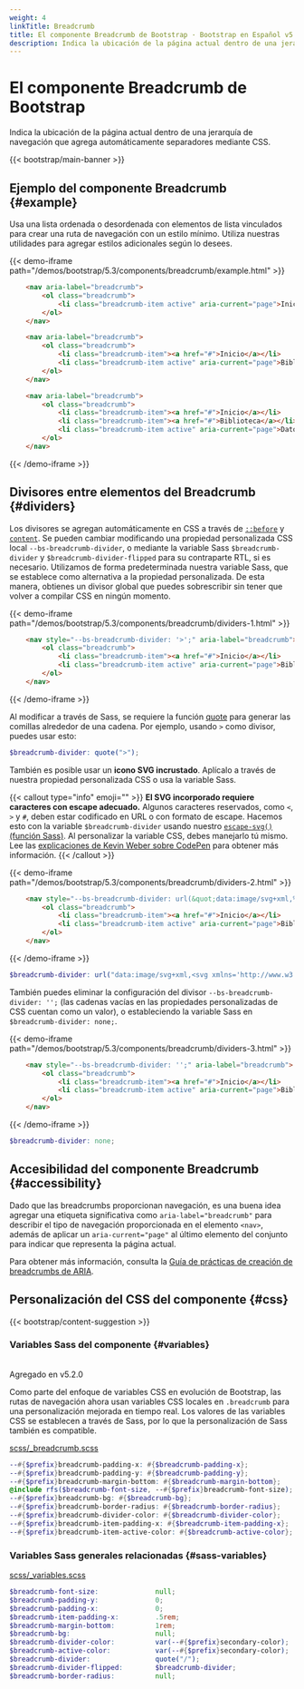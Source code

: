 ```yaml
---
weight: 4
linkTitle: Breadcrumb
title: El componente Breadcrumb de Bootstrap · Bootstrap en Español v5.3
description: Indica la ubicación de la página actual dentro de una jerarquía de navegación que agrega automáticamente separadores mediante CSS.
---
```


# El componente Breadcrumb de Bootstrap

Indica la ubicación de la página actual dentro de una jerarquía de navegación que agrega automáticamente separadores mediante CSS.

{{< bootstrap/main-banner >}}

Ejemplo del componente Breadcrumb {#example}
-------------------

Usa una lista ordenada o desordenada con elementos de lista vinculados para crear una ruta de navegación con un estilo mínimo. Utiliza nuestras utilidades para agregar estilos adicionales según lo desees.

{{< demo-iframe path="/demos/bootstrap/5.3/components/breadcrumb/example.html" >}}
```html {filename="HTML"}
    <nav aria-label="breadcrumb">
        <ol class="breadcrumb">
            <li class="breadcrumb-item active" aria-current="page">Inicio</li>
        </ol>
    </nav>

    <nav aria-label="breadcrumb">
        <ol class="breadcrumb">
            <li class="breadcrumb-item"><a href="#">Inicio</a></li>
            <li class="breadcrumb-item active" aria-current="page">Biblioteca</li>
        </ol>
    </nav>

    <nav aria-label="breadcrumb">
        <ol class="breadcrumb">
            <li class="breadcrumb-item"><a href="#">Inicio</a></li>
            <li class="breadcrumb-item"><a href="#">Biblioteca</a></li>
            <li class="breadcrumb-item active" aria-current="page">Datos</li>
        </ol>
    </nav>
```
{{< /demo-iframe >}}

Divisores entre elementos del Breadcrumb {#dividers}
----------------------

Los divisores se agregan automáticamente en CSS a través de [`::before`](https://developer.mozilla.org/en-US/docs/Web/CSS/::before) y [`content`](https://developer.mozilla.org/en-US/docs/Web/CSS/content). Se pueden cambiar modificando una propiedad personalizada CSS local `--bs-breadcrumb-divider`, o mediante la variable Sass `$breadcrumb-divider` y `$breadcrumb-divider-flipped` para su contraparte RTL, si es necesario. Utilizamos de forma predeterminada nuestra variable Sass, que se establece como alternativa a la propiedad personalizada. De esta manera, obtienes un divisor global que puedes sobrescribir sin tener que volver a compilar CSS en ningún momento.

{{< demo-iframe path="/demos/bootstrap/5.3/components/breadcrumb/dividers-1.html" >}}
```html {filename="HTML"}
    <nav style="--bs-breadcrumb-divider: '>';" aria-label="breadcrumb">
        <ol class="breadcrumb">
            <li class="breadcrumb-item"><a href="#">Inicio</a></li>
            <li class="breadcrumb-item active" aria-current="page">Biblioteca</li>
        </ol>
    </nav>
```
{{< /demo-iframe >}}

Al modificar a través de Sass, se requiere la función [quote](https://sass-lang.com/documentation/modules/string#quote) para generar las comillas alrededor de una cadena. Por ejemplo, usando `>` como divisor, puedes usar esto:

```scss {filename="SCSS"}
$breadcrumb-divider: quote(">");
```

También es posible usar un **icono SVG incrustado**. Aplícalo a través de nuestra propiedad personalizada CSS o usa la variable Sass.

{{< callout type="info" emoji="" >}}
**El SVG incorporado requiere caracteres con escape adecuado.** Algunos caracteres reservados, como `<`, `>` y `#`, deben estar codificado en URL o con formato de escape. Hacemos esto con la variable `$breadcrumb-divider` usando nuestro [`escape-svg()` (función Sass)](/bootstrap/5.3/customize/sass/#escape-svg). Al personalizar la variable CSS, debes manejarlo tú mismo. Lee las [explicaciones de Kevin Weber sobre CodePen](https://codepen.io/kevinweber/pen/dXWoRw) para obtener más información.
{{< /callout >}}

{{< demo-iframe path="/demos/bootstrap/5.3/components/breadcrumb/dividers-2.html" >}}
```html {filename="HTML"}
    <nav style="--bs-breadcrumb-divider: url(&quot;data:image/svg+xml,%3Csvg xmlns='http://www.w3.org/2000/svg' width='8' height='8'%3E%3Cpath d='M2.5 0L1 1.5 3.5 4 1 6.5 2.5 8l4-4-4-4z' fill='%236c757d'/%3E%3C/svg%3E&quot;);" aria-label="breadcrumb">
        <ol class="breadcrumb">
            <li class="breadcrumb-item"><a href="#">Inicio</a></li>
            <li class="breadcrumb-item active" aria-current="page">Biblioteca</li>
        </ol>
    </nav>
```
{{< /demo-iframe >}}

```scss {filename="SCSS"}
$breadcrumb-divider: url("data:image/svg+xml,<svg xmlns='http://www.w3.org/2000/svg' width='8' height='8'><path d='M2.5 0L1 1.5 3.5 4 1 6.5 2.5 8l4-4-4-4z' fill='#{$breadcrumb-divider-color}'/></svg>");
```

También puedes eliminar la configuración del divisor `--bs-breadcrumb-divider: '';` (las cadenas vacías en las propiedades personalizadas de CSS cuentan como un valor), o estableciendo la variable Sass en `$breadcrumb-divider: none;`.

{{< demo-iframe path="/demos/bootstrap/5.3/components/breadcrumb/dividers-3.html" >}}
```html {filename="HTML"}
    <nav style="--bs-breadcrumb-divider: '';" aria-label="breadcrumb">
        <ol class="breadcrumb">
            <li class="breadcrumb-item"><a href="#">Inicio</a></li>
            <li class="breadcrumb-item active" aria-current="page">Biblioteca</li>
        </ol>
    </nav>
```
{{< /demo-iframe >}}

```scss {filename="SCSS"}
$breadcrumb-divider: none;
```

Accesibilidad del componente Breadcrumb {#accessibility}
-------------------------------

Dado que las breadcrumbs proporcionan navegación, es una buena idea agregar una etiqueta significativa como `aria-label="breadcrumb"` para describir el tipo de navegación proporcionada en el elemento `<nav>`, además de aplicar un `aria-current="page"` al último elemento del conjunto para indicar que representa la página actual.

Para obtener más información, consulta la [Guía de prácticas de creación de breadcrumbs de ARIA](https://www.w3.org/WAI/ARIA/apg/patterns/breadcrumb).

Personalización del CSS del componente {#css}
-----------

{{< bootstrap/content-suggestion >}}

### Variables Sass del componente {#variables}

<br/>
<span class="py-1 px-3 text-green-700 border border-green-700 rounded-md">Agregado en v5.2.0</span>

Como parte del enfoque de variables CSS en evolución de Bootstrap, las rutas de navegación ahora usan variables CSS locales en `.breadcrumb` para una personalización mejorada en tiempo real. Los valores de las variables CSS se establecen a través de Sass, por lo que la personalización de Sass también es compatible.

[scss/_breadcrumb.scss](https://github.com/twbs/bootstrap/blob/v5.3.2/scss/_breadcrumb.scss)

```scss {filename="scss/_breadcrumb.scss"}
--#{$prefix}breadcrumb-padding-x: #{$breadcrumb-padding-x};
--#{$prefix}breadcrumb-padding-y: #{$breadcrumb-padding-y};
--#{$prefix}breadcrumb-margin-bottom: #{$breadcrumb-margin-bottom};
@include rfs($breadcrumb-font-size, --#{$prefix}breadcrumb-font-size);
--#{$prefix}breadcrumb-bg: #{$breadcrumb-bg};
--#{$prefix}breadcrumb-border-radius: #{$breadcrumb-border-radius};
--#{$prefix}breadcrumb-divider-color: #{$breadcrumb-divider-color};
--#{$prefix}breadcrumb-item-padding-x: #{$breadcrumb-item-padding-x};
--#{$prefix}breadcrumb-item-active-color: #{$breadcrumb-active-color};
```

### Variables Sass generales relacionadas {#sass-variables}

[scss/_variables.scss](https://github.com/twbs/bootstrap/blob/v5.3.2/scss/_variables.scss)

```scss {filename="scss/_variables.scss"}
$breadcrumb-font-size:              null;
$breadcrumb-padding-y:              0;
$breadcrumb-padding-x:              0;
$breadcrumb-item-padding-x:         .5rem;
$breadcrumb-margin-bottom:          1rem;
$breadcrumb-bg:                     null;
$breadcrumb-divider-color:          var(--#{$prefix}secondary-color);
$breadcrumb-active-color:           var(--#{$prefix}secondary-color);
$breadcrumb-divider:                quote("/");
$breadcrumb-divider-flipped:        $breadcrumb-divider;
$breadcrumb-border-radius:          null;
```